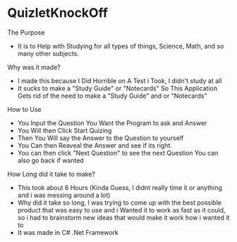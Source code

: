 # QuizletKnockOff

The Purpose
- It is to Help with Studying for all types of things, Science, Math, and so many other subjects.

Why was it made?
- I made this because I Did Horrible on A Test i Took, I didn't study at all
- It sucks to make a "Study Guide" or "Notecards" So This Application Gets rid of the need to make a "Study Guide" and or "Notecards"

How to Use
- You Input the Question You Want the Program to ask and Answer
- You Will then Click Start Quizing
- Then You Will say the Answer to the Question to yourself
- You Can then Reaveal the Answer and see if its right.
- You can then click "Next Question" to see the next Question You can also go back if wanted

How Long did it take to make?
- This took about 6 Hours (Kinda Guess, I didnt really time it or anything and i was messing around a lot)
- Why did it take so long, I was trying to come up with the best possible product that was easy to use and i Wanted it to work as fast as it could, so i had to brainstorm new ideas that would make it work how i wanted it to
- It was made in C# .Net Framework
